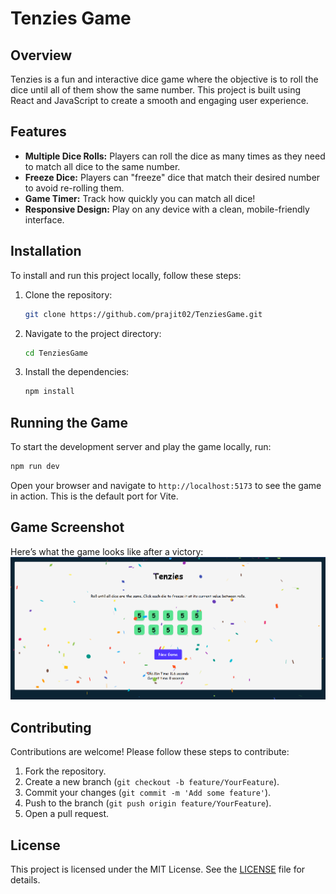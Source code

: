 # Tenzies Game

## Overview
Tenzies is a fun and interactive dice game where the objective is to roll the dice until all of them show the same number. This project is built using React and JavaScript to create a smooth and engaging user experience.

## Features
- **Multiple Dice Rolls:** Players can roll the dice as many times as they need to match all dice to the same number.
- **Freeze Dice:** Players can "freeze" dice that match their desired number to avoid re-rolling them.
- **Game Timer:** Track how quickly you can match all dice!
- **Responsive Design:** Play on any device with a clean, mobile-friendly interface.

## Installation
To install and run this project locally, follow these steps:

1. Clone the repository:
    ```bash
    git clone https://github.com/prajit02/TenziesGame.git
    ```
2. Navigate to the project directory:
    ```bash
    cd TenziesGame
    ```
3. Install the dependencies:
    ```bash
    npm install
    ```

## Running the Game
To start the development server and play the game locally, run:
```bash
npm run dev
```
Open your browser and navigate to `http://localhost:5173` to see the game in action. This is the default port for Vite.

## Game Screenshot
Here’s what the game looks like after a victory:
![Game Win Screenshot](Screenshot/GameWon.png "Game Won")

## Contributing
Contributions are welcome! Please follow these steps to contribute:

1. Fork the repository.
2. Create a new branch (`git checkout -b feature/YourFeature`).
3. Commit your changes (`git commit -m 'Add some feature'`).
4. Push to the branch (`git push origin feature/YourFeature`).
5. Open a pull request.

## License
This project is licensed under the MIT License. See the [LICENSE](LICENSE) file for details.

